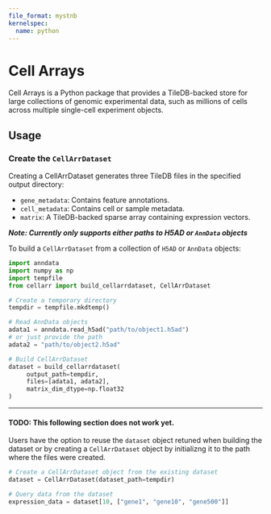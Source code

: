 ```yaml
---
file_format: mystnb
kernelspec:
  name: python
---
```


# Cell Arrays

Cell Arrays is a Python package that provides a TileDB-backed store for large collections of genomic experimental data, such as millions of cells across multiple single-cell experiment objects.

## Usage

### Create the `CellArrDataset`

Creating a CellArrDataset generates three TileDB files in the specified output directory:

- `gene_metadata`: Contains feature annotations.
- `cell_metadata`: Contains cell or sample metadata.
- `matrix`: A TileDB-backed sparse array containing expression vectors.

***Note: Currently only supports either paths to H5AD or `AnnData` objects***

To build a `CellArrDataset` from a collection of `H5AD` or `AnnData` objects:

```python
import anndata
import numpy as np
import tempfile
from cellarr import build_cellarrdataset, CellArrDataset

# Create a temporary directory
tempdir = tempfile.mkdtemp()

# Read AnnData objects
adata1 = anndata.read_h5ad("path/to/object1.h5ad")
# or just provide the path
adata2 = "path/to/object2.h5ad"

# Build CellArrDataset
dataset = build_cellarrdataset(
     output_path=tempdir,
     files=[adata1, adata2],
     matrix_dim_dtype=np.float32
)
```
----

#### TODO: This following section does not work yet.

Users have the option to reuse the `dataset` object retuned when building the dataset or by creating a `CellArrDataset` object by initializng it to the path where the files were created.

```python
# Create a CellArrDataset object from the existing dataset
dataset = CellArrDataset(dataset_path=tempdir)

# Query data from the dataset
expression_data = dataset[10, ["gene1", "gene10", "gene500"]]
```
